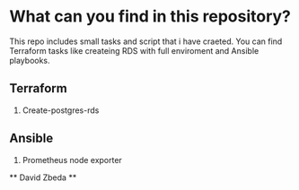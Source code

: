 # What can you find in this repository?
This repo includes small tasks and script that i have craeted. You can find Terraform tasks like createing RDS with full enviroment and Ansible playbooks.

## Terraform 
1. Create-postgres-rds

## Ansible 
1. Prometheus node exporter

** David Zbeda **
